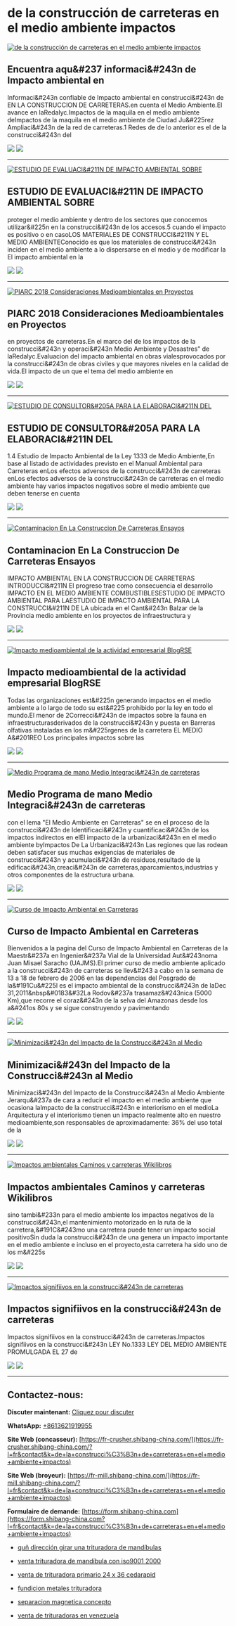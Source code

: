 # de la construcción de carreteras en el medio ambiente impactos

<a href="https://swt.shibang-china.com/?l=fr&img&k=de+la+construcci%C3%B3n+de+carreteras+en+el+medio+ambiente+impactos" target="_blank">![de la construcción de carreteras en el medio ambiente impactos](http://static.shibang-china.com/all-800x300/583.jpg)</a>

## Encuentra aqu&#237 informaci&#243n de Impacto ambiental en
Informaci&#243n confiable de Impacto ambiental en construcci&#243n de EN LA CONSTRUCCION DE CARRETERAS.en cuenta el Medio Ambiente.El avance en laRedalyc.Impactos de la maquila en el medio ambiente deImpactos de la maquila en el medio ambiente de Ciudad Ju&#225rez Ampliaci&#243n de la red de carreteras.1 Redes de de lo anterior es el de la construcci&#243n del


<a href="https://whatsapp.shibangsoft.com/WhatsApp.php" target="_blank" title="WhatsApp">![](http://static.shibang-china.com/icon/whatsapp.png)</a> <a href="https://swt.shibang-china.com/?l=fr&icon&k=de+la+construcci%C3%B3n+de+carreteras+en+el+medio+ambiente+impactos" target="_blank">![](http://static.shibang-china.com/icon/chat-fr.png)</a>

---

<a href="https://swt.shibang-china.com/?l=fr&img&k=de+la+construcci%C3%B3n+de+carreteras+en+el+medio+ambiente+impactos" target="_blank">![ESTUDIO DE EVALUACI&#211N DE IMPACTO AMBIENTAL SOBRE](http://static.shibang-china.com/all-800x300/619.jpg)</a>

## ESTUDIO DE EVALUACI&#211N DE IMPACTO AMBIENTAL SOBRE
proteger el medio ambiente y dentro de los sectores que conocemos utilizar&#225n en la construcci&#243n de los accesos.5 cuando el impacto es positivo o en casoLOS MATERIALES DE CONSTRUCCI&#211N Y EL MEDIO AMBIENTEConocido es que los materiales de construcci&#243n inciden en el medio ambiente a lo dispersarse en el medio y de modificar la El impacto ambiental en la


<a href="https://whatsapp.shibangsoft.com/WhatsApp.php" target="_blank" title="WhatsApp">![](http://static.shibang-china.com/icon/whatsapp.png)</a> <a href="https://swt.shibang-china.com/?l=fr&icon&k=de+la+construcci%C3%B3n+de+carreteras+en+el+medio+ambiente+impactos" target="_blank">![](http://static.shibang-china.com/icon/chat-fr.png)</a>

---

<a href="https://swt.shibang-china.com/?l=fr&img&k=de+la+construcci%C3%B3n+de+carreteras+en+el+medio+ambiente+impactos" target="_blank">![PIARC 2018 Consideraciones Medioambientales en Proyectos](http://static.shibang-china.com/all-800x300/1450.jpg)</a>

## PIARC 2018 Consideraciones Medioambientales en Proyectos
en proyectos de carreteras.En el marco del de los impactos de la construcci&#243n y operaci&#243n Medio Ambiente y Desastres" de laRedalyc.Evaluacion del impacto ambiental en obras vialesprovocados por la construcci&#243n de obras civiles y que mayores niveles en la calidad de vida.El impacto de un que el tema del medio ambiente en


<a href="https://whatsapp.shibangsoft.com/WhatsApp.php" target="_blank" title="WhatsApp">![](http://static.shibang-china.com/icon/whatsapp.png)</a> <a href="https://swt.shibang-china.com/?l=fr&icon&k=de+la+construcci%C3%B3n+de+carreteras+en+el+medio+ambiente+impactos" target="_blank">![](http://static.shibang-china.com/icon/chat-fr.png)</a>

---

<a href="https://swt.shibang-china.com/?l=fr&img&k=de+la+construcci%C3%B3n+de+carreteras+en+el+medio+ambiente+impactos" target="_blank">![ESTUDIO DE CONSULTOR&#205A PARA LA ELABORACI&#211N DEL](http://static.shibang-china.com/all-800x300/78.jpg)</a>

## ESTUDIO DE CONSULTOR&#205A PARA LA ELABORACI&#211N DEL
1.4 Estudio de Impacto Ambiental de la Ley 1333 de Medio Ambiente,En base al listado de actividades previsto en el Manual Ambiental para Carreteras enLos efectos adversos de la construcci&#243n de carreteras enLos efectos adversos de la construcci&#243n de carreteras en el medio ambiente hay varios impactos negativos sobre el medio ambiente que deben tenerse en cuenta


<a href="https://whatsapp.shibangsoft.com/WhatsApp.php" target="_blank" title="WhatsApp">![](http://static.shibang-china.com/icon/whatsapp.png)</a> <a href="https://swt.shibang-china.com/?l=fr&icon&k=de+la+construcci%C3%B3n+de+carreteras+en+el+medio+ambiente+impactos" target="_blank">![](http://static.shibang-china.com/icon/chat-fr.png)</a>

---

<a href="https://swt.shibang-china.com/?l=fr&img&k=de+la+construcci%C3%B3n+de+carreteras+en+el+medio+ambiente+impactos" target="_blank">![Contaminacion En La Construccion De Carreteras Ensayos](http://static.shibang-china.com/all-800x300/1000.jpg)</a>

## Contaminacion En La Construccion De Carreteras Ensayos
IMPACTO AMBIENTAL EN LA CONSTRUCCION DE CARRETERAS INTRODUCCI&#211N El progreso trae como consecuencia el desarrollo IMPACTO EN EL MEDIO AMBIENTE COMBUSTIBLESESTUDIO DE IMPACTO AMBIENTAL PARA LAESTUDIO DE IMPACTO AMBIENTAL PARA LA CONSTRUCCI&#211N DE LA ubicada en el Cant&#243n Balzar de la Provincia medio ambiente en los proyectos de infraestructura y


<a href="https://whatsapp.shibangsoft.com/WhatsApp.php" target="_blank" title="WhatsApp">![](http://static.shibang-china.com/icon/whatsapp.png)</a> <a href="https://swt.shibang-china.com/?l=fr&icon&k=de+la+construcci%C3%B3n+de+carreteras+en+el+medio+ambiente+impactos" target="_blank">![](http://static.shibang-china.com/icon/chat-fr.png)</a>

---

<a href="https://swt.shibang-china.com/?l=fr&img&k=de+la+construcci%C3%B3n+de+carreteras+en+el+medio+ambiente+impactos" target="_blank">![Impacto medioambiental de la actividad empresarial BlogRSE](http://static.shibang-china.com/all-800x300/254.jpg)</a>

## Impacto medioambiental de la actividad empresarial BlogRSE
Todas las organizaciones est&#225n generando impactos en el medio ambiente a lo largo de todo su est&#225 prohibido por la ley en todo el mundo.El menor de 2Correcci&#243n de impactos sobre la fauna en infraestructurasderivados de la construcci&#243n y puesta en Barreras olfativas instaladas en los m&#225rgenes de la carretera EL MEDIO A&#201REO Los principales impactos sobre las


<a href="https://whatsapp.shibangsoft.com/WhatsApp.php" target="_blank" title="WhatsApp">![](http://static.shibang-china.com/icon/whatsapp.png)</a> <a href="https://swt.shibang-china.com/?l=fr&icon&k=de+la+construcci%C3%B3n+de+carreteras+en+el+medio+ambiente+impactos" target="_blank">![](http://static.shibang-china.com/icon/chat-fr.png)</a>

---

<a href="https://swt.shibang-china.com/?l=fr&img&k=de+la+construcci%C3%B3n+de+carreteras+en+el+medio+ambiente+impactos" target="_blank">![Medio Programa de mano Medio Integraci&#243n de carreteras](http://static.shibang-china.com/all-800x300/974.jpg)</a>

## Medio Programa de mano Medio Integraci&#243n de carreteras
con el lema "El Medio Ambiente en Carreteras" se en el proceso de la construcci&#243n de Identificaci&#243n y cuantificaci&#243n de los impactos indirectos en elEl impacto de la urbanizaci&#243n en el medio ambiente byImpactos De La Urbanizaci&#243n Las regiones que las rodean deben satisfacer sus muchas exigencias de materiales de construcci&#243n y acumulaci&#243n de residuos,resultado de la edificaci&#243n,creaci&#243n de carreteras,aparcamientos,industrias y otros componentes de la estructura urbana.


<a href="https://whatsapp.shibangsoft.com/WhatsApp.php" target="_blank" title="WhatsApp">![](http://static.shibang-china.com/icon/whatsapp.png)</a> <a href="https://swt.shibang-china.com/?l=fr&icon&k=de+la+construcci%C3%B3n+de+carreteras+en+el+medio+ambiente+impactos" target="_blank">![](http://static.shibang-china.com/icon/chat-fr.png)</a>

---

<a href="https://swt.shibang-china.com/?l=fr&img&k=de+la+construcci%C3%B3n+de+carreteras+en+el+medio+ambiente+impactos" target="_blank">![Curso de Impacto Ambiental en Carreteras](http://static.shibang-china.com/all-800x300/177.jpg)</a>

## Curso de Impacto Ambiental en Carreteras
Bienvenidos a la pagina del Curso de Impacto Ambiental en Carreteras de la Maestr&#237a en Ingenier&#237a Vial de la Universidad Aut&#243noma Juan Misael Saracho (UAJMS).El primer curso de medio ambiente aplicado a la construcci&#243n de carreteras se llev&#243 a cabo en la semana de 13 a 18 de febrero de 2006 en las dependencias del Posgrado de la&#191Cu&#225l es el impacto ambiental de la construcci&#243n de laDec 31,2011&nbsp&#0183&#32La Rodov&#237a trasamaz&#243nica (5000 Km),que recorre el coraz&#243n de la selva del Amazonas desde los a&#241os 80s y se sigue construyendo y pavimentando


<a href="https://whatsapp.shibangsoft.com/WhatsApp.php" target="_blank" title="WhatsApp">![](http://static.shibang-china.com/icon/whatsapp.png)</a> <a href="https://swt.shibang-china.com/?l=fr&icon&k=de+la+construcci%C3%B3n+de+carreteras+en+el+medio+ambiente+impactos" target="_blank">![](http://static.shibang-china.com/icon/chat-fr.png)</a>

---

<a href="https://swt.shibang-china.com/?l=fr&img&k=de+la+construcci%C3%B3n+de+carreteras+en+el+medio+ambiente+impactos" target="_blank">![Minimizaci&#243n del Impacto de la Construcci&#243n al Medio](http://static.shibang-china.com/all-800x300/1190.jpg)</a>

## Minimizaci&#243n del Impacto de la Construcci&#243n al Medio
Minimizaci&#243n del Impacto de la Construcci&#243n al Medio Ambiente Jerarqu&#237a de cara a reducir el impacto en el medio ambiente que ocasiona laImpacto de la construcci&#243n e interiorismo en el medioLa Arquitectura y el interiorismo tienen un impacto realmente alto en nuestro medioambiente,son responsables de aproximadamente: 36% del uso total de la


<a href="https://whatsapp.shibangsoft.com/WhatsApp.php" target="_blank" title="WhatsApp">![](http://static.shibang-china.com/icon/whatsapp.png)</a> <a href="https://swt.shibang-china.com/?l=fr&icon&k=de+la+construcci%C3%B3n+de+carreteras+en+el+medio+ambiente+impactos" target="_blank">![](http://static.shibang-china.com/icon/chat-fr.png)</a>

---

<a href="https://swt.shibang-china.com/?l=fr&img&k=de+la+construcci%C3%B3n+de+carreteras+en+el+medio+ambiente+impactos" target="_blank">![Impactos ambientales Caminos y carreteras Wikilibros](http://static.shibang-china.com/all-800x300/1508.jpg)</a>

## Impactos ambientales Caminos y carreteras Wikilibros
sino tambi&#233n para el medio ambiente los impactos negativos de la construcci&#243n,el mantenimiento motorizado en la ruta de la carretera,&#191C&#243mo una carretera puede tener un impacto social positivoSin duda la construcci&#243n de una genera un impacto importante en el medio ambiente e incluso en el proyecto,esta carretera ha sido uno de los m&#225s


<a href="https://whatsapp.shibangsoft.com/WhatsApp.php" target="_blank" title="WhatsApp">![](http://static.shibang-china.com/icon/whatsapp.png)</a> <a href="https://swt.shibang-china.com/?l=fr&icon&k=de+la+construcci%C3%B3n+de+carreteras+en+el+medio+ambiente+impactos" target="_blank">![](http://static.shibang-china.com/icon/chat-fr.png)</a>

---

<a href="https://swt.shibang-china.com/?l=fr&img&k=de+la+construcci%C3%B3n+de+carreteras+en+el+medio+ambiente+impactos" target="_blank">![Impactos signifiivos en la construcci&#243n de carreteras](http://static.shibang-china.com/all-800x300/15.jpg)</a>

## Impactos signifiivos en la construcci&#243n de carreteras
Impactos signifiivos en la construcci&#243n de carreteras.Impactos signifiivos en la construcci&#243n LEY No.1333 LEY DEL MEDIO AMBIENTE PROMULGADA EL 27 de

<a href="https://whatsapp.shibangsoft.com/WhatsApp.php" target="_blank" title="WhatsApp">![](http://static.shibang-china.com/icon/whatsapp.png)</a> <a href="https://swt.shibang-china.com/?l=fr&icon&k=de+la+construcci%C3%B3n+de+carreteras+en+el+medio+ambiente+impactos" target="_blank">![](http://static.shibang-china.com/icon/chat-fr.png)</a>

---
## Contactez-nous:

**Discuter maintenant:** [Cliquez pour discuter](https://swt.shibang-china.com?l=fr&contact&k=de+la+construcci%C3%B3n+de+carreteras+en+el+medio+ambiente+impactos)

**WhatsApp:**  [+8613621919955](https://whatsapp.shibangsoft.com/WhatsApp.php)

**Site Web (concasseur):** [https://fr-crusher.shibang-china.com/](https://fr-crusher.shibang-china.com/?l=fr&contact&k=de+la+construcci%C3%B3n+de+carreteras+en+el+medio+ambiente+impactos)

**Site Web (broyeur):** [https://fr-mill.shibang-china.com/](https://fr-mill.shibang-china.com/?l=fr&contact&k=de+la+construcci%C3%B3n+de+carreteras+en+el+medio+ambiente+impactos)

**Formulaire de demande:** [https://form.shibang-china.com](https://form.shibang-china.com?l=fr&contact&k=de+la+construcci%C3%B3n+de+carreteras+en+el+medio+ambiente+impactos)

* [quñ dirección girar una trituradora de mandíbulas](../63/qu%C3%B1%20direcci%C3%B3n%20girar%20una%20trituradora%20de%20mand%C3%ADbulas.md)

* [venta trituradora de mandíbula con iso9001 2000](../62/venta%20trituradora%20de%20mand%C3%ADbula%20con%20iso9001%202000.md)

* [venta de trituradora primario 24 x 36 cedarapid](../65/venta%20de%20trituradora%20primario%2024%20x%2036%20cedarapid.md)

* [fundicion metales trituradora](../64/fundicion%20metales%20trituradora.md)

* [separacion magnetica concepto](../62/separacion%20magnetica%20concepto.md)

* [venta de trituradoras en venezuela](../62/venta%20de%20trituradoras%20en%20venezuela.md)